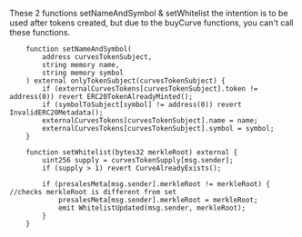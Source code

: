 These 2 functions setNameAndSymbol & setWhitelist the intention is to be used after tokens created, but due to the buyCurve functions, you can't call these functions.

```solidity
    function setNameAndSymbol(
        address curvesTokenSubject,
        string memory name,
        string memory symbol
    ) external onlyTokenSubject(curvesTokenSubject) {
        if (externalCurvesTokens[curvesTokenSubject].token != address(0)) revert ERC20TokenAlreadyMinted();
        if (symbolToSubject[symbol] != address(0)) revert InvalidERC20Metadata();
        externalCurvesTokens[curvesTokenSubject].name = name;
        externalCurvesTokens[curvesTokenSubject].symbol = symbol;
    }
```
```solidity
    function setWhitelist(bytes32 merkleRoot) external {
        uint256 supply = curvesTokenSupply[msg.sender];
        if (supply > 1) revert CurveAlreadyExists();

        if (presalesMeta[msg.sender].merkleRoot != merkleRoot) { //checks merkleRoot is different from set
            presalesMeta[msg.sender].merkleRoot = merkleRoot;
            emit WhitelistUpdated(msg.sender, merkleRoot);
        }
    }
```
